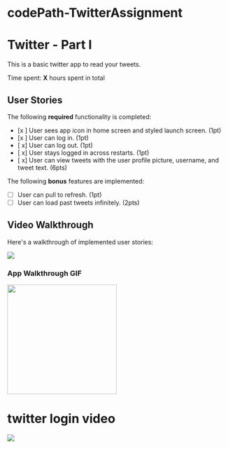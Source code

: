 # codePath-TwitterAssignment

# Twitter - Part I

This is a basic twitter app to read your tweets.

Time spent: **X** hours spent in total

## User Stories

The following **required** functionality is completed:

- [x ] User sees app icon in home screen and styled launch screen. (1pt)
- [x ] User can log in. (1pt)
- [ x] User can log out. (1pt)
- [ x] User stays logged in across restarts. (1pt)
- [ x] User can view tweets with the user profile picture, username, and tweet text. (6pts)

The following **bonus** features are implemented:

- [ ] User can pull to refresh. (1pt)
- [ ] User can load past tweets infinitely. (2pts)

## Video Walkthrough

Here's a walkthrough of implemented user stories:

<img src="https://media.giphy.com/media/ko0L2EGLhFGAQgGkMX/giphy.gif"> <br>

### App Walkthrough GIF

<img src="https://media.giphy.com/media/ahSdKhtj0ZisQYXiOC/giphy.gif" width=250><br>

# twitter login video
<img src="https://media.giphy.com/media/pRzKEUgSNBl6Rln8t4/giphy.gif"> <br>


